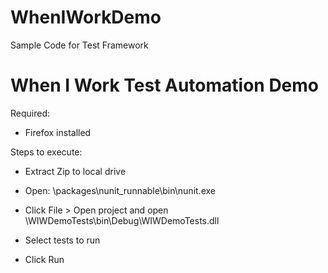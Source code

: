 # WhenIWorkDemo
Sample Code for Test Framework

# When I Work Test Automation Demo

Required: 

* Firefox installed

Steps to execute:

* Extract Zip to local drive

* Open: \packages\nunit_runnable\bin\nunit.exe

* Click File > Open project and open \WIWDemoTests\bin\Debug\WIWDemoTests.dll

* Select tests to run

* Click Run


